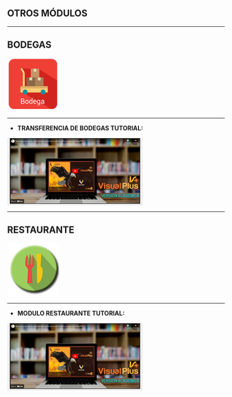 
## OTROS MÓDULOS
___________________________

## BODEGAS

<img src="assets/img/modulos logo/bodega.png" alt="JuveR" width="120px">

___________________________________________

- **TRANSFERENCIA DE BODEGAS TUTORIAL:**

<button style="border:none"> <a href="https://www.youtube.com/embed/fnveoqAmHqc" target="_blank"> <img src="assets/img/tutorial demo.png" alt="TEXTO" width="300" height="150" border="1" /></a> </button>
__________________________________

## RESTAURANTE

<img src="assets/img/modulos logo/restaurant.png" alt="JuveR" width="120px">

____________________________________

- **MODULO RESTAURANTE TUTORIAL:**

<button style="border:none"> <a href="https://www.youtube.com/embed/V45mx-NpZT0" target="_blank"> <img src="assets/img/tutorial demo.png" alt="TEXTO" width="300" height="150" border="1" /></a> </button>




